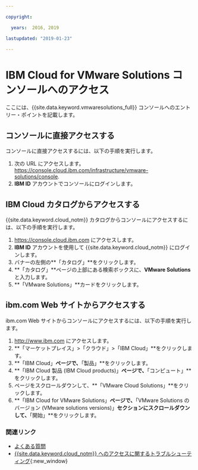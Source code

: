 ```yaml
---

copyright:

  years:  2016, 2019

lastupdated: "2019-01-23"

---
```


# IBM Cloud for VMware Solutions コンソールへのアクセス

ここには、{{site.data.keyword.vmwaresolutions_full}} コンソールへのエントリー・ポイントを記載します。

## コンソールに直接アクセスする

コンソールに直接アクセスするには、以下の手順を実行します。
1. 次の URL にアクセスします。
   https://console.cloud.ibm.com/infrastructure/vmware-solutions/console.
2. **IBM ID** アカウントでコンソールにログインします。

## IBM Cloud カタログからアクセスする

{{site.data.keyword.cloud_notm}} カタログからコンソールにアクセスするには、以下の手順を実行します。
1. https://console.cloud.ibm.com にアクセスします。
2. **IBM ID** アカウントを使用して {{site.data.keyword.cloud_notm}} にログインします。
3. バナーの左側の**「カタログ」**をクリックします。
4. **「カタログ」**ページの上部にある検索ボックスに、**VMware Solutions** と入力します。
5. **「VMware Solutions」**カードをクリックします。

## ibm.com Web サイトからアクセスする

ibm.com Web サイトからコンソールにアクセスするには、以下の手順を実行します。
1. http://www.ibm.com にアクセスします。
2. **「マーケットプレイス」>「クラウド」>「IBM Cloud」**をクリックします。
2. **「IBM Cloud」**ページで、**「製品」**をクリックします。
3. **「IBM Cloud 製品 (IBM Cloud products)」**ページで、**「コンピュート」**をクリックします。
4. ページをスクロールダウンして、**「VMware Cloud Solutions」**をクリックします。
5. **「IBM Cloud for VMware Solutions」**ページで、**「VMware Solutions のバージョン (VMware solutions versions)」**セクションにスクロールダウンして、**「開始」**をクリックします。

### 関連リンク

* [よくある質問](/docs/services/vmwaresolutions/vmonic/faq.html)
* [{{site.data.keyword.cloud_notm}} へのアクセスに関するトラブルシューティング](/docs/account/ts_accessing.html){:new_window}

